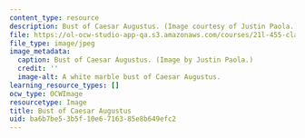 ```yaml
---
content_type: resource
description: Bust of Caesar Augustus. (Image courtesy of Justin Paola.)
file: https://ol-ocw-studio-app-qa.s3.amazonaws.com/courses/21l-455-classical-literature-the-golden-age-of-augustan-rome-fall-2004/ba6b7be53b5f10e6716385e8b649efc2_21l-455f04.jpg
file_type: image/jpeg
image_metadata:
  caption: Bust of Caesar Augustus. (Image by Justin Paola.)
  credit: ''
  image-alt: A white marble bust of Caesar Augustus.
learning_resource_types: []
ocw_type: OCWImage
resourcetype: Image
title: Bust of Caesar Augustus
uid: ba6b7be5-3b5f-10e6-7163-85e8b649efc2
---
```

